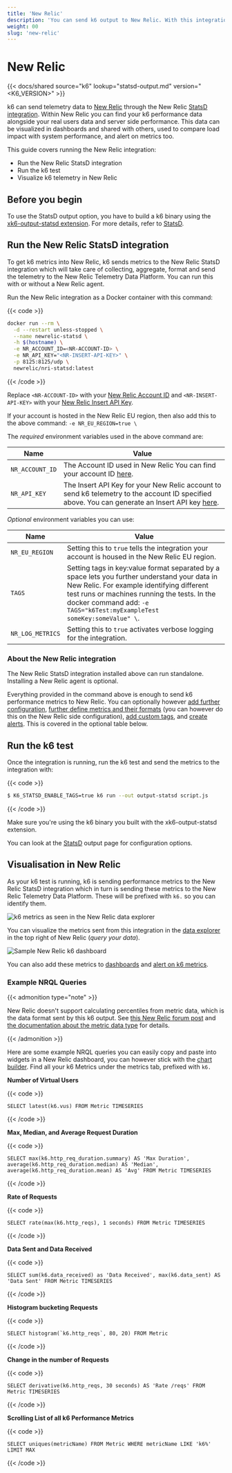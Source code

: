 ```yaml
---
title: 'New Relic'
description: 'You can send k6 output to New Relic. With this integration visualize load test results and correlate them your New Relic telemetry data, create and share reports, and alert on k6 telemetry.'
weight: 00
slug: 'new-relic'
---
```


# New Relic

{{< docs/shared source="k6" lookup="statsd-output.md" version="<K6_VERSION>" >}}

k6 can send telemetry data to [New Relic](https://newrelic.com/) through the New Relic [StatsD integration](https://docs.newrelic.com/docs/integrations/host-integrations/host-integrations-list/statsd-monitoring-integration-version-2). Within New Relic you can find your k6 performance data alongside your real users data and server side performance. This data can be visualized in dashboards and shared with others, used to compare load impact with system performance, and alert on metrics too.

This guide covers running the New Relic integration:

- Run the New Relic StatsD integration
- Run the k6 test
- Visualize k6 telemetry in New Relic

## Before you begin

To use the StatsD output option, you have to build a k6 binary using the [xk6-output-statsd extension](https://github.com/LeonAdato/xk6-output-statsd). For more details, refer to [StatsD](https://grafana.com/docs/k6/<K6_VERSION>/results-output/real-time/statsd).

## Run the New Relic StatsD integration

To get k6 metrics into New Relic, k6 sends metrics to the New Relic StatsD integration which will take care of collecting, aggregate, format and send the telemetry to the New Relic Telemetry Data Platform. You can run this with or without a New Relic agent.

Run the New Relic integration as a Docker container with this command:

{{< code >}}

```bash
docker run --rm \
  -d --restart unless-stopped \
  --name newrelic-statsd \
  -h $(hostname) \
  -e NR_ACCOUNT_ID=<NR-ACCOUNT-ID> \
  -e NR_API_KEY="<NR-INSERT-API-KEY>" \
  -p 8125:8125/udp \
  newrelic/nri-statsd:latest
```

{{< /code >}}

Replace `<NR-ACCOUNT-ID>` with your [New Relic Account ID](https://docs.newrelic.com/docs/accounts/accounts-billing/account-setup/account-id#:~:text=If%20you%20have%20a%20single,account%20ID%20is%20displayed%20there.) and `<NR-INSERT-API-KEY>` with your [New Relic Insert API Key](https://docs.newrelic.com/docs/insights/insights-data-sources/custom-data/introduction-event-api#register).

If your account is hosted in the New Relic EU region, then also add this to the above command: `-e NR_EU_REGION=true \`

The _required_ environment variables used in the above command are:

| Name            | Value                                                                                                                                                                                                                                                       |
| --------------- | ----------------------------------------------------------------------------------------------------------------------------------------------------------------------------------------------------------------------------------------------------------- |
| `NR_ACCOUNT_ID` | The Account ID used in New Relic You can find your account ID [here](https://docs.newrelic.com/docs/accounts/accounts-billing/account-setup/account-id#:~:text=If%20you%20have%20a%20single,account%20ID%20is%20displayed%20there.).                        |
| `NR_API_KEY`    | The Insert API Key for your New Relic account to send k6 telemetry to the account ID specified above. You can generate an Insert API key [here](https://docs.newrelic.com/docs/insights/insights-data-sources/custom-data/introduction-event-api#register). |

_Optional_ environment variables you can use:

| Name             | Value                                                                                                                                                                                                                                                                 |
| ---------------- | --------------------------------------------------------------------------------------------------------------------------------------------------------------------------------------------------------------------------------------------------------------------- |
| `NR_EU_REGION`   | Setting this to `true` tells the integration your account is housed in the New Relic EU region.                                                                                                                                                                       |
| `TAGS`           | Setting tags in key:value format separated by a space lets you further understand your data in New Relic. For example identifying different test runs or machines running the tests. In the docker command add: `-e TAGS="k6Test:myExampleTest someKey:someValue" \`. |
| `NR_LOG_METRICS` | Setting this to `true` activates verbose logging for the integration.                                                                                                                                                                                                 |

### About the New Relic integration

The New Relic StatsD integration installed above can run standalone. Installing a New Relic agent is optional.

Everything provided in the command above is enough to send k6 performance metrics to New Relic. You can optionally however [add further configuration](https://docs.newrelic.com/docs/integrations/host-integrations/host-integrations-list/statsd-monitoring-integration-version-2#configure), [further define metrics and their formats](https://docs.newrelic.com/docs/integrations/host-integrations/host-integrations-list/statsd-monitoring-integration-version-2#metric-format) (you can however do this on the New Relic side configuration), [add custom tags](https://docs.newrelic.com/docs/integrations/host-integrations/host-integrations-list/statsd-monitoring-integration-version-2#add-tags), and [create alerts](https://docs.newrelic.com/docs/integrations/host-integrations/host-integrations-list/statsd-monitoring-integration-version-2#alerts). This is covered in the optional table below.

## Run the k6 test

Once the integration is running, run the k6 test and send the metrics to the integration with:

{{< code >}}

```bash
$ K6_STATSD_ENABLE_TAGS=true k6 run --out output-statsd script.js
```

{{< /code >}}

Make sure you're using the k6 binary you built with the xk6-output-statsd extension.

You can look at the [StatsD](https://grafana.com/docs/k6/<K6_VERSION>/results-output/real-time/statsd) output page for configuration options.

## Visualisation in New Relic

As your k6 test is running, k6 is sending performance metrics to the New Relic StatsD integration which in turn is sending these metrics to the New Relic Telemetry Data Platform. These will be prefixed with `k6.` so you can identify them.

![k6 metrics as seen in the New Relic data explorer](/media/docs/k6-oss/new-relic-data-explorer.png)

You can visualize the metrics sent from this integration in the [data explorer](https://docs.newrelic.com/docs/insights/use-insights-ui/explore-data/metric-explorer-search-chart-metrics-sent-new-relic-agents) in the top right of New Relic (_query your data_).

![Sample New Relic k6 dashboard](/media/docs/k6-oss/new-relic-dashboard.png)

You can also add these metrics to [dashboards](https://docs.newrelic.com/docs/query-your-data/explore-query-data/dashboards/introduction-new-relic-one-dashboards) and [alert on k6 metrics](https://docs.newrelic.com/docs/alerts-applied-intelligence/new-relic-alerts/alert-conditions/create-nrql-alert-conditions).

### Example NRQL Queries

{{< admonition type="note" >}}

New Relic doesn't support calculating percentiles from metric data, which is the data format sent by this k6 output. See [this New Relic forum post](https://discuss.newrelic.com/t/percentiles-of-values-from-metrics-api-with-nrql-not-working/95832) and [the documentation about the metric data type](https://docs.newrelic.com/docs/data-apis/understand-data/metric-data/query-metric-data-type/) for details.

{{< /admonition >}}

Here are some example NRQL queries you can easily copy and paste into widgets in a New Relic dashboard, you can however stick with the [chart builder](https://docs.newrelic.com/docs/query-your-data/explore-query-data/query-builder/introduction-query-builder). Find all your k6 Metrics under the metrics tab, prefixed with `k6.`

**Number of Virtual Users**

{{< code >}}

```plain
SELECT latest(k6.vus) FROM Metric TIMESERIES
```

{{< /code >}}

**Max, Median, and Average Request Duration**

{{< code >}}

```plain
SELECT max(k6.http_req_duration.summary) AS 'Max Duration', average(k6.http_req_duration.median) AS 'Median', average(k6.http_req_duration.mean) AS 'Avg' FROM Metric TIMESERIES
```

{{< /code >}}

**Rate of Requests**

{{< code >}}

```plain
SELECT rate(max(k6.http_reqs), 1 seconds) FROM Metric TIMESERIES
```

{{< /code >}}

**Data Sent and Data Received**

{{< code >}}

```plain
SELECT sum(k6.data_received) as 'Data Received', max(k6.data_sent) AS 'Data Sent' FROM Metric TIMESERIES
```

{{< /code >}}

**Histogram bucketing Requests**

{{< code >}}

```plain
SELECT histogram(`k6.http_reqs`, 80, 20) FROM Metric
```

{{< /code >}}

**Change in the number of Requests**

{{< code >}}

```plain
SELECT derivative(k6.http_reqs, 30 seconds) AS 'Rate /reqs' FROM Metric TIMESERIES
```

{{< /code >}}

**Scrolling List of all k6 Performance Metrics**

{{< code >}}

```plain
SELECT uniques(metricName) FROM Metric WHERE metricName LIKE 'k6%' LIMIT MAX
```

{{< /code >}}
